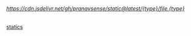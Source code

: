 ###### https://cdn.jsdelivr.net/gh/pranavsense/static@latest/{type}/file.{type}
[statics](https://cdn.jsdelivr.net/gh/pranavsense/static)
